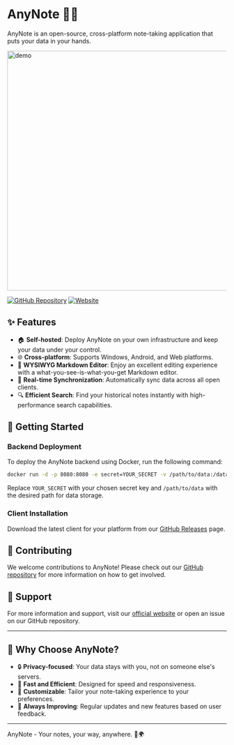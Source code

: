 # AnyNote 📝✨

AnyNote is an open-source, cross-platform note-taking application that puts your data in your hands.

<img src="https://anynote.online/screenshot/show.gif" alt="demo" width="550"/>

[![GitHub Repository](https://img.shields.io/badge/GitHub-Repository-blue?logo=github)](https://github.com/ychisbest/AnyNote)
[![Website](https://img.shields.io/badge/Website-anynote.online-blue)](https://anynote.online)

## ✨ Features

- 🏠 **Self-hosted**: Deploy AnyNote on your own infrastructure and keep your data under your control.
- 🌐 **Cross-platform**: Supports Windows, Android, and Web platforms.
- 📝 **WYSIWYG Markdown Editor**: Enjoy an excellent editing experience with a what-you-see-is-what-you-get Markdown editor.
- 🔄 **Real-time Synchronization**: Automatically sync data across all open clients.
- 🔍 **Efficient Search**: Find your historical notes instantly with high-performance search capabilities.

## 🚀 Getting Started

### Backend Deployment

To deploy the AnyNote backend using Docker, run the following command:

```bash
docker run -d -p 8080:8080 -e secret=YOUR_SECRET -v /path/to/data:/data ych8398527/anynote:1.0
```

Replace `YOUR_SECRET` with your chosen secret key and `/path/to/data` with the desired path for data storage.

### Client Installation

Download the latest client for your platform from our [GitHub Releases](https://github.com/ychisbest/AnyNote/releases) page.

## 🤝 Contributing

We welcome contributions to AnyNote! Please check out our [GitHub repository](https://github.com/ychisbest/AnyNote) for more information on how to get involved.

## 💬 Support

For more information and support, visit our [official website](https://anynote.online) or open an issue on our GitHub repository.

---

## 📢 Why Choose AnyNote?

- 🔒 **Privacy-focused**: Your data stays with you, not on someone else's servers.
- 🚀 **Fast and Efficient**: Designed for speed and responsiveness.
- 🎨 **Customizable**: Tailor your note-taking experience to your preferences.
- 🌟 **Always Improving**: Regular updates and new features based on user feedback.

---

AnyNote - Your notes, your way, anywhere. 📘🌍
